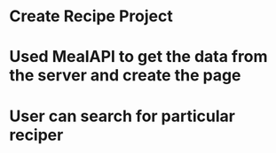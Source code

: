 # Create Recipe Project
# Used MealAPI to get the data from the server and create the page
# User can search for particular reciper